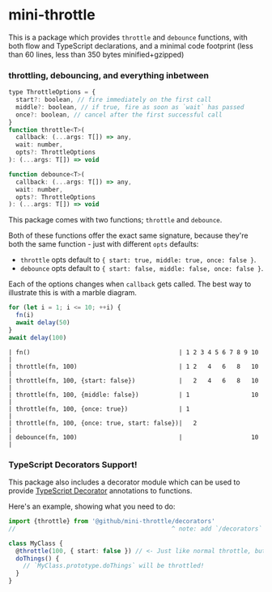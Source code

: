 # mini-throttle

This is a package which provides `throttle` and `debounce` functions, with both
flow and TypeScript declarations, and a minimal code footprint (less than 60
lines, less than 350 bytes minified+gzipped)


### throttling, debouncing, and everything inbetween

```js
type ThrottleOptions = {
  start?: boolean, // fire immediately on the first call
  middle?: boolean, // if true, fire as soon as `wait` has passed
  once?: boolean, // cancel after the first successful call
}
function throttle<T>(
  callback: (...args: T[]) => any,
  wait: number,
  opts?: ThrottleOptions
): (...args: T[]) => void

function debounce<T>(
  callback: (...args: T[]) => any,
  wait: number,
  opts?: ThrottleOptions
): (...args: T[]) => void
```

This package comes with two functions; `throttle` and `debounce`.

Both of these functions offer the exact same signature, because they're both
the same function - just with different `opts` defaults:

 - `throttle` opts default to `{ start: true, middle: true, once: false }`.
 - `debounce` opts default to `{ start: false, middle: false, once: false }`.

Each of the options changes when `callback` gets called. The best way to
illustrate this is with a marble diagram.

```js
for (let i = 1; i <= 10; ++i) {
  fn(i)
  await delay(50)
}
await delay(100)
```
```
| fn()                                         | 1 2 3 4 5 6 7 8 9 10 |
| throttle(fn, 100)                            | 1 2   4   6   8   10 |
| throttle(fn, 100, {start: false})            |   2   4   6   8   10 |
| throttle(fn, 100, {middle: false})           | 1                 10 |
| throttle(fn, 100, {once: true})              | 1                    |
| throttle(fn, 100, {once: true, start: false})|   2                  |
| debounce(fn, 100)                            |                   10 |
```

### TypeScript Decorators Support!

This package also includes a decorator module which can be used to provide [TypeScript Decorator](https://www.typescriptlang.org/docs/handbook/decorators.html#decorators) annotations to functions.

Here's an example, showing what you need to do:

```typescript
import {throttle} from '@github/mini-throttle/decorators'
//                                           ^ note: add `/decorators` to the import to get decorators

class MyClass {
  @throttle(100, { start: false }) // <- Just like normal throttle, but you omit the callback argument
  doThings() {
    // `MyClass.prototype.doThings` will be throttled!
  }
}
```
